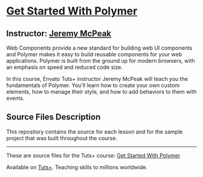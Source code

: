 # [Get Started With Polymer][published url]
## Instructor: [Jeremy McPeak][instructor url]


Web Components provide a new standard for building web UI components and Polymer makes it easy to build reusable components for your web applications. Polymer is built from the ground up for modern browsers, with an emphasis on speed and reduced code size.

In this course, Envato Tuts+ instructor Jeremy McPeak will teach you the  fundamentals of Polymer. You'll learn how to create your own custom elements, how to manage their style, and how to add behaviors to them with events.


## Source Files Description

This repository contains the source for each lesson and for the sample project that was built throughout the course.

------

These are source files for the Tuts+ course: [Get Started With Polymer][published url]

Available on [Tuts+](https://tutsplus.com). Teaching skills to millions worldwide.

[published url]: https://code.tutsplus.com/courses/get-started-with-polymer
[instructor url]: https://tutsplus.com/authors/jeremy-mcpeak
